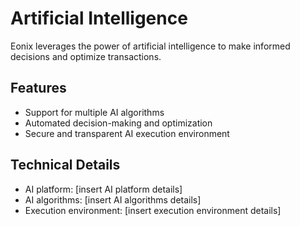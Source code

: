 # Artificial Intelligence

Eonix leverages the power of artificial intelligence to make informed decisions and optimize transactions.

## Features

* Support for multiple AI algorithms
* Automated decision-making and optimization
* Secure and transparent AI execution environment

## Technical Details

* AI platform: [insert AI platform details]
* AI algorithms: [insert AI algorithms details]
* Execution environment: [insert execution environment details]
